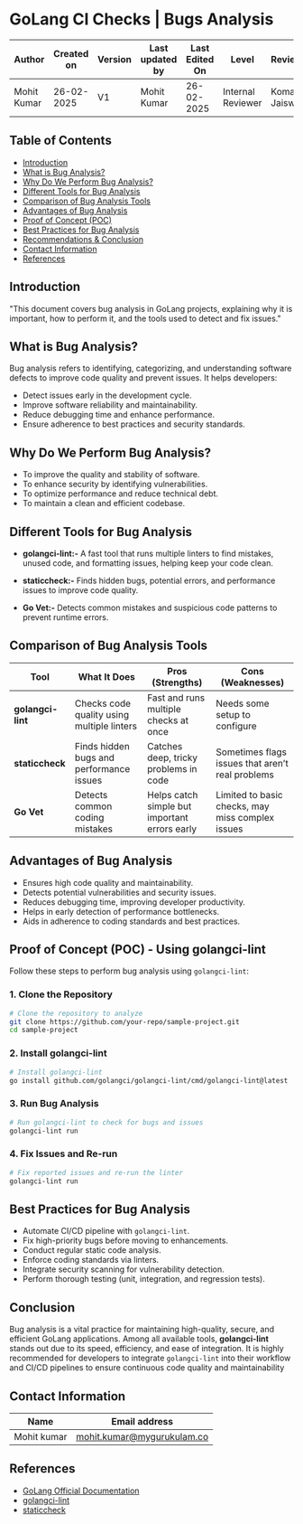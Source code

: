 # **GoLang CI Checks | Bugs Analysis**

| **Author** | **Created on** | **Version** | **Last updated by**|**Last Edited On**|**Level** |**Reviewer** |
|------------|----------------------|-------------|----------------|-----|-------------|-------------|
| Mohit Kumar|   26-02-2025        | V1   | Mohit Kumar |26-02-2025    |  Internal Reviewer | Komal Jaiswal |


## **Table of Contents**
- [Introduction](#introduction)
- [What is Bug Analysis?](#what-is-bug-analysis)
- [Why Do We Perform Bug Analysis?](#why-do-we-perform-bug-analysis)
- [Different Tools for Bug Analysis](#different-tools-for-bug-analysis)
- [Comparison of Bug Analysis Tools](#comparison-of-bug-analysis-tools)
- [Advantages of Bug Analysis](#advantages-of-bug-analysis)
- [Proof of Concept (POC)](#proof-of-concept-poc)
- [Best Practices for Bug Analysis](#best-practices-for-bug-analysis)
- [Recommendations & Conclusion](#recommendations--conclusion)
- [Contact Information](#contact-information)
- [References](#references)

## **Introduction**
"This document covers bug analysis in GoLang projects, explaining why it is important, how to perform it, and the tools used to detect and fix issues."

## **What is Bug Analysis?**
Bug analysis refers to identifying, categorizing, and understanding software defects to improve code quality and prevent issues. It helps developers:
- Detect issues early in the development cycle.
- Improve software reliability and maintainability.
- Reduce debugging time and enhance performance.
- Ensure adherence to best practices and security standards.

## **Why Do We Perform Bug Analysis?**
- To improve the quality and stability of software.
- To enhance security by identifying vulnerabilities.
- To optimize performance and reduce technical debt.
- To maintain a clean and efficient codebase.

## **Different Tools for Bug Analysis**


- **golangci-lint:-** A fast tool that runs multiple linters to find mistakes, unused code, and formatting issues, helping keep your code clean.

- **staticcheck:-** Finds hidden bugs, potential errors, and performance issues to improve code quality.

- **Go Vet:-** Detects common mistakes and suspicious code patterns to prevent runtime errors.



## **Comparison of Bug Analysis Tools**  

| **Tool**          | **What It Does**                              | **Pros (Strengths)**                              | **Cons (Weaknesses)**             |
|------------------|----------------------------------|----------------------------------|-------------------------------|
| **golangci-lint** | Checks code quality using multiple linters | Fast and runs multiple checks at once | Needs some setup to configure |
| **staticcheck**   | Finds hidden bugs and performance issues | Catches deep, tricky problems in code | Sometimes flags issues that aren’t real problems |
| **Go Vet**        | Detects common coding mistakes | Helps catch simple but important errors early | Limited to basic checks, may miss complex issues |


## **Advantages of Bug Analysis**
- Ensures high code quality and maintainability.
- Detects potential vulnerabilities and security issues.
- Reduces debugging time, improving developer productivity.
- Helps in early detection of performance bottlenecks.
- Aids in adherence to coding standards and best practices.


## **Proof of Concept (POC) - Using golangci-lint**
Follow these steps to perform bug analysis using `golangci-lint`:

### 1. Clone the Repository
```sh
# Clone the repository to analyze
git clone https://github.com/your-repo/sample-project.git
cd sample-project
```

### 2. Install golangci-lint
```sh
# Install golangci-lint
go install github.com/golangci/golangci-lint/cmd/golangci-lint@latest
```

### 3. Run Bug Analysis
```sh
# Run golangci-lint to check for bugs and issues
golangci-lint run
```

### 4. Fix Issues and Re-run
```sh
# Fix reported issues and re-run the linter
golangci-lint run
```


## **Best Practices for Bug Analysis**
- Automate CI/CD pipeline with `golangci-lint`.
- Fix high-priority bugs before moving to enhancements.
- Conduct regular static code analysis.
- Enforce coding standards via linters.
- Integrate security scanning for vulnerability detection.
- Perform thorough testing (unit, integration, and regression tests).

## **Conclusion**
Bug analysis is a vital practice for maintaining high-quality, secure, and efficient GoLang applications. Among all available tools, **golangci-lint** stands out due to its speed, efficiency, and ease of integration. It is highly recommended for developers to integrate `golangci-lint` into their workflow and CI/CD pipelines to ensure continuous code quality and maintainability

## **Contact Information**

| **Name** | **Email address**            |
|----------|-------------------------------|
| Mohit kumar   |  mohit.kumar@mygurukulam.co          |


## **References**
- [GoLang Official Documentation](https://golang.org/doc/)
- [golangci-lint](https://golangci-lint.run/)
- [staticcheck](https://staticcheck.io/)

